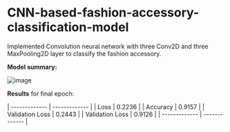 # CNN-based-fashion-accessory-classification-model
Implemented Convolution neural network with three Conv2D and three MaxPooling2D layer to classify the fashion accessory.

**Model summary:**

![image](https://user-images.githubusercontent.com/42925930/129488276-09e23890-3f23-4881-9c20-41c0124caaf9.png)


**Results** for final epoch: 

| ------------- | ------------- |
| Loss  | 0.2236  |
| Accuracy  | 0.9157  |
| Validation Loss  | 0.2443  |
| Validation Loss  | 0.9126  |
| ------------- | ------------- |
